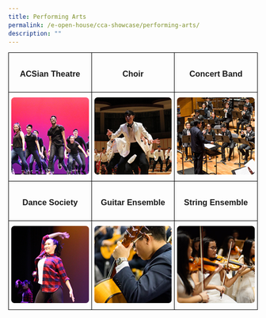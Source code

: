 ```yaml
---
title: Performing Arts
permalink: /e-open-house/cca-showcase/performing-arts/
description: ""
---
```

<style type="text/css">
.tg  {border-collapse:collapse;border-spacing:0;}
.tg td{border-color:black;border-style:solid;border-width:1px;font-family:Arial, sans-serif;font-size:14px;
  overflow:hidden;padding:10px 5px;word-break:normal;}
.tg th{border-color:black;border-style:solid;border-width:1px;font-family:Arial, sans-serif;font-size:14px;
  font-weight:normal;overflow:hidden;padding:10px 5px;word-break:normal;}
.tg .tg-0lax{text-align:left;vertical-align:top}
</style>
<table class="tg">
<thead>
  <tr>
		<td style="width: 33.33%" class="tg-0lax"><center><h3>ACSian Theatre</h3></center></td>
    <td style="width: 33.33%" class="tg-0lax"><center><h3>Choir</h3></center></td>
    <td style="width: 33.33%" class="tg-0lax"><center><h3>Concert Band</h3></center></td>
  </tr>
</thead>
<tbody>
  <tr>
    <td class="tg-0lax"><a width="176px" href="/e-open-house/cca-showcase/performing-arts/acsian-theatre/">
<img alt="ACSian Theatre" src="/images/acsian%20theatre.png">
</a></td>
    <td class="tg-0lax"><a href="/e-open-house/cca-showcase/performing-arts/choir/">
<img width="176px" alt="Choir" src="/images/choir%20.png">
</a></td>
    <td class="tg-0lax"><a href="/e-open-house/cca-showcase/performing-arts/concert-band/">
<img width="176px" alt="Concert Band" src="/images/concert%20band.png">
</a></td>
  </tr>
  <tr>
    <td style="width: 33.33%" class="tg-0lax"><center><h3>Dance Society</h3></center></td>
    <td style="width: 33.33%" class="tg-0lax"><center><h3>Guitar Ensemble</h3></center></td>
    <td style="width: 33.33%" class="tg-0lax"><center><h3>String Ensemble</h3></center></td>
  </tr>
  <tr>
    <td class="tg-0lax"><a href="/e-open-house/cca-showcase/performing-arts/dance-society/">
<img alt="Dance Society" src="/images/dance%20society.png"></a></td>
    <td class="tg-0lax"><a href="/e-open-house/cca-showcase/performing-arts/guitar-ensemble/">
<img alt="Guitar Ensemble" src="/images/guitar%20ensemble.png"></a></td>
    <td class="tg-0lax"><a href="/e-open-house/cca-showcase/performing-arts/string-ensemble/">
<img alt="String Ensemble" src="/images/string%20ensemble.png"></a></td>
  </tr>
</tbody>
</table>